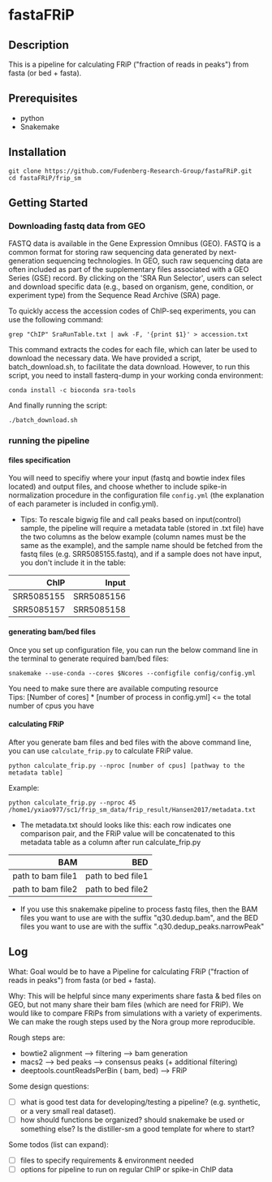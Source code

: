 # fastaFRiP

## Description
This is a pipeline for calculating FRiP ("fraction of reads in peaks") from fasta (or bed + fasta).

## Prerequisites
- python
- Snakemake

## Installation
```
git clone https://github.com/Fudenberg-Research-Group/fastaFRiP.git
cd fastaFRiP/frip_sm
```
## Getting Started

### Downloading fastq data from GEO
FASTQ data is available in the Gene Expression Omnibus (GEO). FASTQ is a common format for storing raw sequencing data generated by next-generation sequencing technologies. In GEO, such raw sequencing data are often included as part of the supplementary files associated with a GEO Series (GSE) record. By clicking on the 'SRA Run Selector', users can select and download specific data (e.g., based on organism, gene, condition, or experiment type) from the Sequence Read Archive (SRA) page.

To quickly access the accession codes of ChIP-seq experiments, you can use the following command:
```
grep "ChIP" SraRunTable.txt | awk -F, '{print $1}' > accession.txt
```
This command extracts the codes for each file, which can later be used to download the necessary data.
We have provided a script, batch_download.sh, to facilitate the data download. However, to run this script, you need to install fasterq-dump in your working conda environment:
```
conda install -c bioconda sra-tools
```
And finally running the script:
```
./batch_download.sh
```

### running the pipeline

#### files specification
You will need to specifiy where your input (fastq and bowtie index files located) and output files, and choose whether to include spike-in normalization procedure in the configuration file `config.yml` (the explanation of each parameter is included in config.yml).

* Tips: To rescale bigwig file and call peaks based on input(control) sample, the pipeline will require a metadata table (stored in .txt file) have the two columns as the below example (column names must be the same as the example), and the sample name should be fetched from the fastq files (e.g. SRR5085155.fastq), and if a sample does not have input, you don't include it in the table:

<center>

|        ChIP|       Input|
|-----------:|-----------:|
| SRR5085155 | SRR5085156 |
| SRR5085157 | SRR5085158 |
</center>

#### generating bam/bed files

Once you set up configuration file, you can run the below command line in the terminal to generate required bam/bed files:

```
snakemake --use-conda --cores $Ncores --configfile config/config.yml
```
You need to make sure there are available computing resource\
  Tips: [Number of cores] * [number of process in config.yml] <= the total number of cpus you have

#### calculating FRiP

After you generate bam files and bed files with the above command line, you can use `calculate_frip.py` to calculate FRiP value.
```
python calculate_frip.py --nproc [number of cpus] [pathway to the metadata table]
```

Example:
```
python calculate_frip.py --nproc 45 /home1/yxiao977/sc1/frip_sm_data/frip_result/Hansen2017/metadata.txt
```
* The metadata.txt should looks like this: each row indicates one comparison pair, and the FRiP value will be concatenated to this metadata table as a column after run calculate_frip.py

<center>

|                BAM|                BED|
|------------------:|------------------:|
| path to bam file1 | path to bed file1 |
| path to bam file2 | path to bed file2 |

</center>

* If you use this snakemake pipeline to process fastq files, then the BAM files you want to use are with the suffix "q30.dedup.bam", and the BED files you want to use are with the suffix ".q30.dedup_peaks.narrowPeak"

## Log
What: Goal would be to have a Pipeline for calculating FRiP ("fraction of reads in peaks") from fasta (or bed + fasta). 

Why: This will be helpful since many experiments share fasta & bed files on GEO, but not many share their bam files (which are need for FRiP).
We would like to compare FRiPs from simulations with a variety of experiments. We can make the rough steps used by the Nora group more reproducible.

Rough steps are:
- bowtie2 alignment --> filtering --> bam generation
- macs2 --> bed peaks --> consensus peaks (+ additional filtering)
- deeptools.countReadsPerBin ( bam, bed) --> FRiP 

Some design questions:
- [ ] what is good test data for developing/testing a pipeline? (e.g. synthetic, or a very small real dataset).
- [ ] how should functions be organized? should snakemake be used or something else? Is the distiller-sm a good template for where to start?

Some todos (list can expand):
- [ ] files to specify requirements & environment needed
- [ ] options for pipeline to run on regular ChIP or spike-in ChIP data
